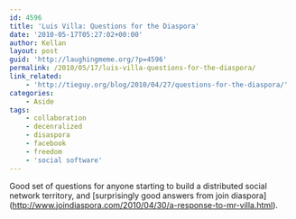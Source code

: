 ```yaml
---
id: 4596
title: 'Luis Villa: Questions for the Diaspora'
date: '2010-05-17T05:27:02+00:00'
author: Kellan
layout: post
guid: 'http://laughingmeme.org/?p=4596'
permalink: /2010/05/17/luis-villa-questions-for-the-diaspora/
link_related:
    - 'http://tieguy.org/blog/2010/04/27/questions-for-the-diaspora/'
categories:
    - Aside
tags:
    - collaboration
    - decenralized
    - disaspora
    - facebook
    - freedom
    - 'social software'
---
```


Good set of questions for anyone starting to build a distributed social network territory, and \[surprisingly good answers from join diaspora\](http://www.joindiaspora.com/2010/04/30/a-response-to-mr-villa.html).